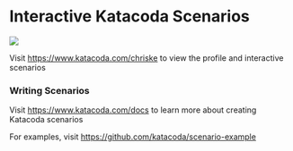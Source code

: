# Interactive Katacoda Scenarios

[![](http://shields.katacoda.com/katacoda/chriske/count.svg)](https://www.katacoda.com/chriske "Get your profile on Katacoda.com")

Visit https://www.katacoda.com/chriske to view the profile and interactive scenarios

### Writing Scenarios
Visit https://www.katacoda.com/docs to learn more about creating Katacoda scenarios

For examples, visit https://github.com/katacoda/scenario-example
